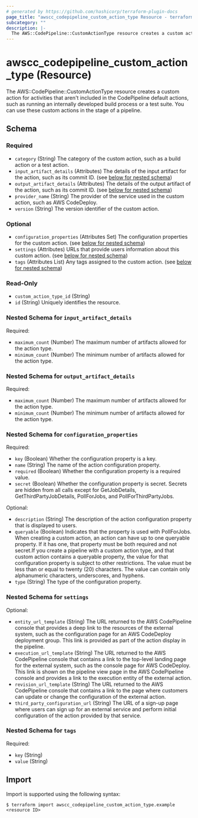 ```yaml
---
# generated by https://github.com/hashicorp/terraform-plugin-docs
page_title: "awscc_codepipeline_custom_action_type Resource - terraform-provider-awscc"
subcategory: ""
description: |-
  The AWS::CodePipeline::CustomActionType resource creates a custom action for activities that aren't included in the CodePipeline default actions, such as running an internally developed build process or a test suite. You can use these custom actions in the stage of a pipeline.
---
```


# awscc_codepipeline_custom_action_type (Resource)

The AWS::CodePipeline::CustomActionType resource creates a custom action for activities that aren't included in the CodePipeline default actions, such as running an internally developed build process or a test suite. You can use these custom actions in the stage of a pipeline.



<!-- schema generated by tfplugindocs -->
## Schema

### Required

- `category` (String) The category of the custom action, such as a build action or a test action.
- `input_artifact_details` (Attributes) The details of the input artifact for the action, such as its commit ID. (see [below for nested schema](#nestedatt--input_artifact_details))
- `output_artifact_details` (Attributes) The details of the output artifact of the action, such as its commit ID. (see [below for nested schema](#nestedatt--output_artifact_details))
- `provider_name` (String) The provider of the service used in the custom action, such as AWS CodeDeploy.
- `version` (String) The version identifier of the custom action.

### Optional

- `configuration_properties` (Attributes Set) The configuration properties for the custom action. (see [below for nested schema](#nestedatt--configuration_properties))
- `settings` (Attributes) URLs that provide users information about this custom action. (see [below for nested schema](#nestedatt--settings))
- `tags` (Attributes List) Any tags assigned to the custom action. (see [below for nested schema](#nestedatt--tags))

### Read-Only

- `custom_action_type_id` (String)
- `id` (String) Uniquely identifies the resource.

<a id="nestedatt--input_artifact_details"></a>
### Nested Schema for `input_artifact_details`

Required:

- `maximum_count` (Number) The maximum number of artifacts allowed for the action type.
- `minimum_count` (Number) The minimum number of artifacts allowed for the action type.


<a id="nestedatt--output_artifact_details"></a>
### Nested Schema for `output_artifact_details`

Required:

- `maximum_count` (Number) The maximum number of artifacts allowed for the action type.
- `minimum_count` (Number) The minimum number of artifacts allowed for the action type.


<a id="nestedatt--configuration_properties"></a>
### Nested Schema for `configuration_properties`

Required:

- `key` (Boolean) Whether the configuration property is a key.
- `name` (String) The name of the action configuration property.
- `required` (Boolean) Whether the configuration property is a required value.
- `secret` (Boolean) Whether the configuration property is secret. Secrets are hidden from all calls except for GetJobDetails, GetThirdPartyJobDetails, PollForJobs, and PollForThirdPartyJobs.

Optional:

- `description` (String) The description of the action configuration property that is displayed to users.
- `queryable` (Boolean) Indicates that the property is used with PollForJobs. When creating a custom action, an action can have up to one queryable property. If it has one, that property must be both required and not secret.If you create a pipeline with a custom action type, and that custom action contains a queryable property, the value for that configuration property is subject to other restrictions. The value must be less than or equal to twenty (20) characters. The value can contain only alphanumeric characters, underscores, and hyphens.
- `type` (String) The type of the configuration property.


<a id="nestedatt--settings"></a>
### Nested Schema for `settings`

Optional:

- `entity_url_template` (String) The URL returned to the AWS CodePipeline console that provides a deep link to the resources of the external system, such as the configuration page for an AWS CodeDeploy deployment group. This link is provided as part of the action display in the pipeline.
- `execution_url_template` (String) The URL returned to the AWS CodePipeline console that contains a link to the top-level landing page for the external system, such as the console page for AWS CodeDeploy. This link is shown on the pipeline view page in the AWS CodePipeline console and provides a link to the execution entity of the external action.
- `revision_url_template` (String) The URL returned to the AWS CodePipeline console that contains a link to the page where customers can update or change the configuration of the external action.
- `third_party_configuration_url` (String) The URL of a sign-up page where users can sign up for an external service and perform initial configuration of the action provided by that service.


<a id="nestedatt--tags"></a>
### Nested Schema for `tags`

Required:

- `key` (String)
- `value` (String)

## Import

Import is supported using the following syntax:

```shell
$ terraform import awscc_codepipeline_custom_action_type.example <resource ID>
```
